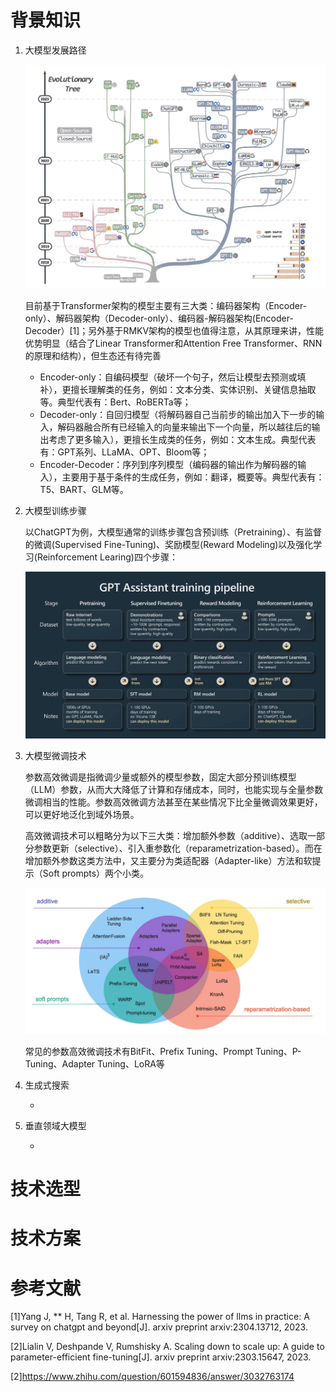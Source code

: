 # 背景知识

1. 大模型发展路径

   ![大模型演化路径](./img/大模型演化路径.jpg)

   目前基于Transformer架构的模型主要有三大类：编码器架构（Encoder-only）、解码器架构（Decoder-only）、编码器-解码器架构(Encoder-Decoder）[1]；另外基于RMKV架构的模型也值得注意，从其原理来讲，性能优势明显（结合了Linear Transformer和Attention Free Transformer、RNN的原理和结构），但生态还有待完善

   - Encoder-only：自编码模型（破坏一个句子，然后让模型去预测或填补），更擅长理解类的任务，例如：文本分类、实体识别、关键信息抽取等。典型代表有：Bert、RoBERTa等；
   - Decoder-only：自回归模型（将解码器自己当前步的输出加入下一步的输入，解码器融合所有已经输入的向量来输出下一个向量，所以越往后的输出考虑了更多输入），更擅长生成类的任务，例如：文本生成。典型代表有：GPT系列、LLaMA、OPT、Bloom等；
   - Encoder-Decoder：序列到序列模型（编码器的输出作为解码器的输入），主要用于基于条件的生成任务，例如：翻译，概要等。典型代表有：T5、BART、GLM等。

   

2. 大模型训练步骤

   以ChatGPT为例，大模型通常的训练步骤包含预训练（Pretraining）、有监督的微调(Supervised Fine-Tuning)、奖励模型(Reward Modeling)以及强化学习(Reinforcement Learing)四个步骤：

   ![大模型训练流程](./img/大模型训练流程.png)

3. 大模型微调技术

   参数高效微调是指微调少量或额外的模型参数，固定大部分预训练模型（LLM）参数，从而大大降低了计算和存储成本，同时，也能实现与全量参数微调相当的性能。参数高效微调方法甚至在某些情况下比全量微调效果更好，可以更好地泛化到域外场景。

   高效微调技术可以粗略分为以下三大类：增加额外参数（additive）、选取一部分参数更新（selective）、引入重参数化（reparametrization-based）。而在增加额外参数这类方法中，又主要分为类适配器（Adapter-like）方法和软提示（Soft prompts）两个小类。

   ![大模型微调技术汇总](./img/大模型微调技术汇总.jpg)

   常见的参数高效微调技术有BitFit、Prefix Tuning、Prompt Tuning、P-Tuning、Adapter Tuning、LoRA等

4. 生成式搜索

   - 

5. 垂直领域大模型

   - 

# 技术选型



# 技术方案



# 参考文献

[1]Yang J, ** H, Tang R, et al. Harnessing the power of llms in practice: A survey on chatgpt and beyond[J]. arxiv preprint arxiv:2304.13712, 2023.

[2]Lialin V, Deshpande V, Rumshisky A. Scaling down to scale up: A guide to parameter-efficient fine-tuning[J]. arxiv preprint arxiv:2303.15647, 2023.

[2]https://www.zhihu.com/question/601594836/answer/3032763174



